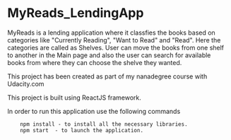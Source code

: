 # MyReads_LendingApp

MyReads is a lending application where it classfies the books based on categories like "Currently Reading", "Want to Read" and "Read". Here the categories are called as Shelves. User can move the books from one shelf to another in the Main page and also the user can search for available books from where they can choose the shelve they wanted.

This project has been created as part of my nanadegree course with Udacity.com


This project is built using ReactJS framework.


In order to run this application use the following commands

		npm install - to install all the necessary libraries.
		npm start  - to launch the application.

